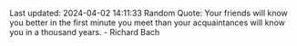 Last updated: 2024-04-02 14:11:33
Random Quote: Your friends will know you better in the first minute you meet than your acquaintances will know you in a thousand years. - Richard Bach